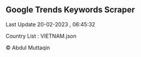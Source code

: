 

## Google Trends Keywords Scraper 
 
Last Update 20-02-2023 , 06:45:32

Country List :
VIETNAM.json



© Abdul Muttaqin 
